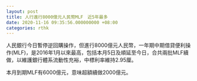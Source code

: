 ```yaml
---
layout: post
title: 人行進行8000億元人民幣MLF　近5年最多
date: 2020-11-16 09:35:56.000000000 +08:00
categories: rthk
---
```


人民銀行今日暫停逆回購操作，但進行8000億元人民幣，一年期中期借貸便利操作(MLF)，是2016年1月以來最高，包括本月5日及順延至今日，合共兩批MLF續做，以維護銀行體系流動性充裕，中標利率維持2.95厘。

本月到期MLF有6000億元，意味超額續做2000億元。
